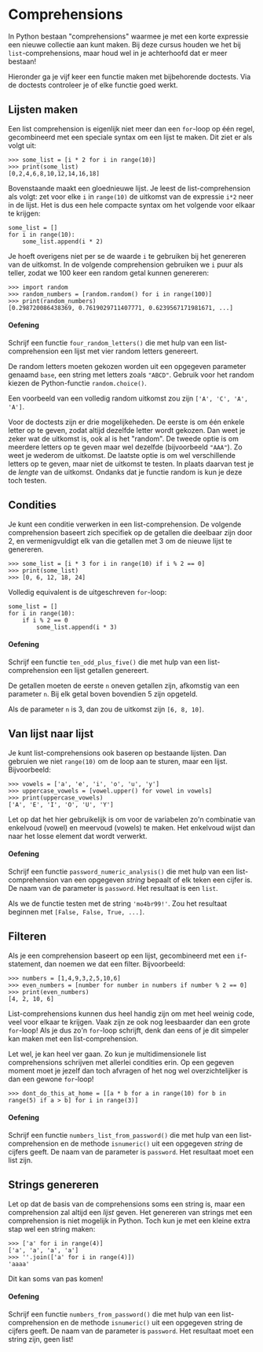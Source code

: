 # Comprehensions

In Python bestaan "comprehensions" waarmee je met een korte expressie een nieuwe collectie aan kunt maken. Bij deze cursus houden we het bij `list`-comprehensions, maar houd wel in je achterhoofd dat er meer bestaan!

Hieronder ga je vijf keer een functie maken met bijbehorende doctests. Via de doctests controleer je of elke functie goed werkt.

## Lijsten maken

Een list comprehension is eigenlijk niet meer dan een `for`-loop op één regel, gecombineerd met een speciale syntax om een lijst te maken. Dit ziet er als volgt uit:

    >>> some_list = [i * 2 for i in range(10)]
    >>> print(some_list)
    [0,2,4,6,8,10,12,14,16,18]

Bovenstaande maakt een gloednieuwe lijst. Je leest de list-comprehension als volgt: zet voor elke `i` in `range(10)` de uitkomst van de expressie `i*2` neer in de lijst. Het is dus een hele compacte syntax om het volgende voor elkaar te krijgen:

    some_list = []
    for i in range(10):
        some_list.append(i * 2)

Je hoeft overigens niet per se de waarde `i` te gebruiken bij het genereren van de uitkomst. In de volgende comprehension gebruiken we `i` puur als teller, zodat we 100 keer een random getal kunnen genereren:

    >>> import random
    >>> random_numbers = [random.random() for i in range(100)]
    >>> print(random_numbers)
    [0.298720086438369, 0.7619029711407771, 0.6239567171981671, ...]

#### Oefening

Schrijf een functie `four_random_letters()` die met hulp van een list-comprehension een lijst met vier random letters genereert.

De random letters moeten gekozen worden uit een opgegeven parameter genaamd `base`, een string met letters zoals `"ABCD"`. Gebruik voor het random kiezen de Python-functie `random.choice()`.

Een voorbeeld van een volledig random uitkomst zou zijn `['A', 'C', 'A', 'A']`.

Voor de doctests zijn er drie mogelijkeheden. De eerste is om één enkele letter op te geven, zodat altijd dezelfde letter wordt gekozen. Dan weet je zeker wat de uitkomst is, ook al is het "random". De tweede optie is om meerdere letters op te geven maar wel dezelfde (bijvoorbeeld `"AAA"`). Zo weet je wederom de uitkomst. De laatste optie is om wel verschillende letters op te geven, maar niet de uitkomst te testen. In plaats daarvan test je de *lengte* van de uitkomst. Ondanks dat je functie random is kun je deze toch testen.

## Condities

Je kunt een conditie verwerken in een list-comprehension. De volgende comprehension baseert zich specifiek op de getallen die deelbaar zijn door 2, en vermenigvuldigt elk van die getallen met 3 om de nieuwe lijst te genereren.

    >>> some_list = [i * 3 for i in range(10) if i % 2 == 0]
    >>> print(some_list)
    >>> [0, 6, 12, 18, 24]

Volledig equivalent is de uitgeschreven `for`-loop:

    some_list = []
    for i in range(10):
        if i % 2 == 0
            some_list.append(i * 3)

#### Oefening

Schrijf een functie `ten_odd_plus_five()` die met hulp van een list-comprehension een lijst getallen genereert.

De getallen moeten de eerste `n` oneven getallen zijn, afkomstig van een parameter `n`. Bij elk getal boven bovendien 5 zijn opgeteld.

Als de parameter `n` is 3, dan zou de uitkomst zijn `[6, 8, 10]`.

## Van lijst naar lijst

Je kunt list-comprehensions ook baseren op bestaande lijsten. Dan gebruien we niet `range(10)` om de loop aan te sturen, maar een lijst. Bijvoorbeeld:

    >>> vowels = ['a', 'e', 'i', 'o', 'u', 'y']
    >>> uppercase_vowels = [vowel.upper() for vowel in vowels]
    >>> print(uppercase_vowels)
    ['A', 'E', 'I', 'O', 'U', 'Y']

Let op dat het hier gebruikelijk is om voor de variabelen zo'n combinatie van enkelvoud (vowel) en meervoud (vowels) te maken. Het enkelvoud wijst dan naar het losse element dat wordt verwerkt.

#### Oefening

Schrijf een functie `password_numeric_analysis()` die met hulp van een list-comprehension van een opgegeven *string* bepaalt of elk teken een cijfer is. De naam van de parameter is `password`. Het resultaat is een `list`.

Als we de functie testen met de string `'mo4br99!'`. Zou het resultaat beginnen met `[False, False, True, ...]`.

## Filteren

Als je een comprehension baseert op een lijst, gecombineerd met een `if`-statement, dan noemen we dat een filter. Bijvoorbeeld:

    >>> numbers = [1,4,9,3,2,5,10,6]
    >>> even_numbers = [number for number in numbers if number % 2 == 0]
    >>> print(even_numbers)
    [4, 2, 10, 6]

List-comprehensions kunnen dus heel handig zijn om met heel weinig code, veel voor elkaar te krijgen. Vaak zijn ze ook nog leesbaarder dan een grote `for`-loop! Als je dus zo'n `for`-loop schrijft, denk dan eens of je dit simpeler kan maken met een list-comprehension.

Let wel, je kan heel ver gaan. Zo kun je multidimensionele list comprehensions schrijven met allerlei condities erin. Op een gegeven moment moet je jezelf dan toch afvragen of het nog wel overzichtelijker is dan een gewone `for`-loop!

    >>> dont_do_this_at_home = [[a * b for a in range(10) for b in range(5) if a > b] for i in range(3)]

#### Oefening

Schrijf een functie `numbers_list_from_password()` die met hulp van een list-comprehension en de methode `isnumeric()` uit een opgegeven *string* de cijfers geeft. De naam van de parameter is `password`. Het resultaat moet een list zijn.

## Strings genereren

Let op dat de basis van de comprehensions soms een string is, maar een comprehension zal altijd een *lijst* geven. Het genereren van strings met een comprehension is niet mogelijk in Python. Toch kun je met een kleine extra stap wel een string maken:

    >>> ['a' for i in range(4)]
    ['a', 'a', 'a', 'a']
    >>> ''.join(['a' for i in range(4)])
    'aaaa'

Dit kan soms van pas komen!

#### Oefening

Schrijf een functie `numbers_from_password()` die met hulp van een list-comprehension en de methode `isnumeric()` uit een opgegeven string de cijfers geeft. De naam van de parameter is `password`. Het resultaat moet een string zijn, geen list!
